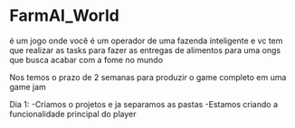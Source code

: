 # FarmAI_World
é um jogo onde você é um operador de uma fazenda inteligente e vc tem que realizar as tasks para fazer as entregas de alimentos para uma ongs que busca acabar com a fome no mundo

Nos temos o prazo de 2 semanas para produzir o game completo em uma game jam

Dia 1: 
-Criamos o projetos e ja separamos as pastas
-Estamos criando a funcionalidade principal do player
